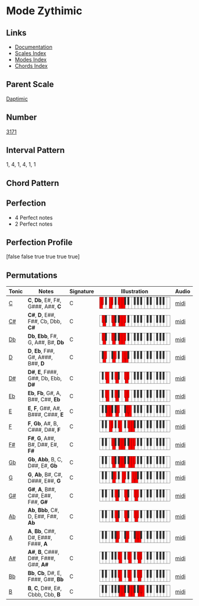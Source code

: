 # Mode Zythimic

## Links

- [Documentation](README.md)
- [Scales Index](Scales.md)
- [Modes Index](Modes.md)
- [Chords Index](Chords.md)

## Parent Scale

[Daptimic](ScaleDaptimic.md)

## Number

[3171](https://ianring.com/musictheory/scales/3171)

## Interval Pattern

1, 4, 1, 4, 1, 1

## Chord Pattern



## Perfection

- 4 Perfect notes
- 2 Perfect notes

## Perfection Profile

[false false true true true true]

## Permutations

| Tonic | Notes | Signature | Illustration | Audio |
|-------|-------|-----------|--------------|-------|
| [C](ModeCNaturalZythimic.md) | **C**, **Db**, E#, F#, G###, A##, **C** | C | ![CNaturalZythimic](ModeCNaturalZythimic.png) | [midi](https://github.com/edipermadi/music/blob/main/docs/ModeCNaturalZythimic.mid?raw=true) |
| [C#](ModeCSharpZythimic.md) | **C#**, **D**, E##, F##, Cb, Dbb, **C#** | C | ![CSharpZythimic](ModeCSharpZythimic.png) | [midi](https://github.com/edipermadi/music/blob/main/docs/ModeCSharpZythimic.mid?raw=true) |
| [Db](ModeDFlatZythimic.md) | **Db**, **Ebb**, F#, G, A##, B#, **Db** | C | ![DFlatZythimic](ModeDFlatZythimic.png) | [midi](https://github.com/edipermadi/music/blob/main/docs/ModeDFlatZythimic.mid?raw=true) |
| [D](ModeDNaturalZythimic.md) | **D**, **Eb**, F##, G#, A###, B##, **D** | C | ![DNaturalZythimic](ModeDNaturalZythimic.png) | [midi](https://github.com/edipermadi/music/blob/main/docs/ModeDNaturalZythimic.mid?raw=true) |
| [D#](ModeDSharpZythimic.md) | **D#**, **E**, F###, G##, Db, Ebb, **D#** | C | ![DSharpZythimic](ModeDSharpZythimic.png) | [midi](https://github.com/edipermadi/music/blob/main/docs/ModeDSharpZythimic.mid?raw=true) |
| [Eb](ModeEFlatZythimic.md) | **Eb**, **Fb**, G#, A, B##, C##, **Eb** | C | ![EFlatZythimic](ModeEFlatZythimic.png) | [midi](https://github.com/edipermadi/music/blob/main/docs/ModeEFlatZythimic.mid?raw=true) |
| [E](ModeENaturalZythimic.md) | **E**, **F**, G##, A#, B###, C###, **E** | C | ![ENaturalZythimic](ModeENaturalZythimic.png) | [midi](https://github.com/edipermadi/music/blob/main/docs/ModeENaturalZythimic.mid?raw=true) |
| [F](ModeFNaturalZythimic.md) | **F**, **Gb**, A#, B, C###, D##, **F** | C | ![FNaturalZythimic](ModeFNaturalZythimic.png) | [midi](https://github.com/edipermadi/music/blob/main/docs/ModeFNaturalZythimic.mid?raw=true) |
| [F#](ModeFSharpZythimic.md) | **F#**, **G**, A##, B#, D##, E#, **F#** | C | ![FSharpZythimic](ModeFSharpZythimic.png) | [midi](https://github.com/edipermadi/music/blob/main/docs/ModeFSharpZythimic.mid?raw=true) |
| [Gb](ModeGFlatZythimic.md) | **Gb**, **Abb**, B, C, D##, E#, **Gb** | C | ![GFlatZythimic](ModeGFlatZythimic.png) | [midi](https://github.com/edipermadi/music/blob/main/docs/ModeGFlatZythimic.mid?raw=true) |
| [G](ModeGNaturalZythimic.md) | **G**, **Ab**, B#, C#, D###, E##, **G** | C | ![GNaturalZythimic](ModeGNaturalZythimic.png) | [midi](https://github.com/edipermadi/music/blob/main/docs/ModeGNaturalZythimic.mid?raw=true) |
| [G#](ModeGSharpZythimic.md) | **G#**, **A**, B##, C##, E##, F##, **G#** | C | ![GSharpZythimic](ModeGSharpZythimic.png) | [midi](https://github.com/edipermadi/music/blob/main/docs/ModeGSharpZythimic.mid?raw=true) |
| [Ab](ModeAFlatZythimic.md) | **Ab**, **Bbb**, C#, D, E##, F##, **Ab** | C | ![AFlatZythimic](ModeAFlatZythimic.png) | [midi](https://github.com/edipermadi/music/blob/main/docs/ModeAFlatZythimic.mid?raw=true) |
| [A](ModeANaturalZythimic.md) | **A**, **Bb**, C##, D#, E###, F###, **A** | C | ![ANaturalZythimic](ModeANaturalZythimic.png) | [midi](https://github.com/edipermadi/music/blob/main/docs/ModeANaturalZythimic.mid?raw=true) |
| [A#](ModeASharpZythimic.md) | **A#**, **B**, C###, D##, F###, G##, **A#** | C | ![ASharpZythimic](ModeASharpZythimic.png) | [midi](https://github.com/edipermadi/music/blob/main/docs/ModeASharpZythimic.mid?raw=true) |
| [Bb](ModeBFlatZythimic.md) | **Bb**, **Cb**, D#, E, F###, G##, **Bb** | C | ![BFlatZythimic](ModeBFlatZythimic.png) | [midi](https://github.com/edipermadi/music/blob/main/docs/ModeBFlatZythimic.mid?raw=true) |
| [B](ModeBNaturalZythimic.md) | **B**, **C**, D##, E#, Cbbb, Cbb, **B** | C | ![BNaturalZythimic](ModeBNaturalZythimic.png) | [midi](https://github.com/edipermadi/music/blob/main/docs/ModeBNaturalZythimic.mid?raw=true) |
